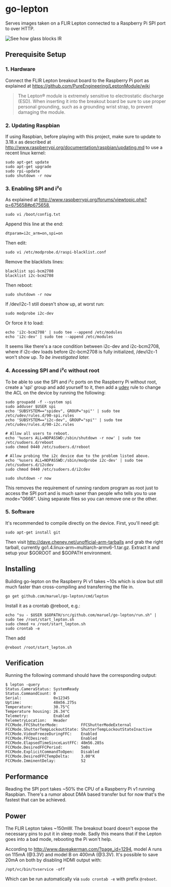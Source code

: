 go-lepton
=========

Serves images taken on a FLIR Lepton connected to a Raspberry Pi SPI port to
over HTTP.

![See how glass blocks IR](https://raw.github.com/maruel/go-lepton/master/cmd/lepton/static/photo_ir.png)


Prerequisite Setup
------------------

### 1. Hardware

Connect the FLIR Lepton breakout board to the Raspberry Pi port as explained at
https://github.com/PureEngineering/LeptonModule/wiki

> The Lepton® module is extremely sensitive to electrostatic discharge (ESD).
> When inserting it into the breakout board be sure to use proper personal
> grounding, such as a grounding wrist strap, to prevent damaging the module.


### 2. Updating Raspbian

If using Raspbian, before playing with this project, make sure to update to
3.18.x as described at
http://www.raspberrypi.org/documentation/raspbian/updating.md to use a recent
linux kernel:

    sudo apt-get update
    sudo apt-get upgrade
    sudo rpi-update
    sudo shutdown -r now


### 3. Enabling SPI and i²c

As explained at http://www.raspberrypi.org/forums/viewtopic.php?p=675658#p675658,

    sudo vi /boot/config.txt

Append this line at the end:

    dtparam=i2c_arm=on,spi=on

Then edit:

    sudo vi /etc/modprobe.d/raspi-blacklist.conf

Remove the blacklists lines:

    blacklist spi-bcm2708
    blacklist i2c-bcm2708

Then reboot:

    sudo shutdown -r now

If /dev/i2c-1 still doesn't show up, at worst run:

    sudo modprobe i2c-dev

Or force it to load:

    echo 'i2c-bcm2708' | sudo tee --append /etc/modules
    echo 'i2c-dev' | sudo tee --append /etc/modules

It seems like there's a race condition between i2c-dev and i2c-bcm2708, where if
i2c-dev loads before i2c-bcm2708 is fully initialized, /dev/i2c-1 won't show up.
_To be investigated later._


### 4. Accessing SPI and i²c without root

To be able to use the SPI and i²c ports on the Raspberry Pi without root, create
a 'spi' group and add yourself to it, then add a
[udev](http://reactivated.net/writing_udev_rules.html) rule to change the ACL on
the device by running the following:

    sudo groupadd -f --system spi
    sudo adduser $USER spi
    echo 'SUBSYSTEM=="spidev", GROUP="spi"' | sudo tee /etc/udev/rules.d/90-spi.rules
    echo 'SUBSYSTEM=="i2c-dev", GROUP="spi"' | sudo tee /etc/udev/rules.d/90-i2c.rules

    # Allow all users to reboot.
    echo '%users ALL=NOPASSWD:/sbin/shutdown -r now' | sudo tee /etc/sudoers.d/reboot
    sudo chmod 0440 /etc/sudoers.d/reboot

    # Allow probing the i2c device due to the problem listed above.
    echo '%users ALL=NOPASSWD:/sbin/modprobe i2c-dev' | sudo tee /etc/sudoers.d/i2cdev
    sudo chmod 0440 /etc/sudoers.d/i2cdev

    sudo shutdown -r now

This removes the requirement of running random program as root just to access
the SPI port and is much saner than people who tells you to use mode="0666".
Using separate files so you can remove one or the other.


### 5. Software

It's recommended to compile directly on the device. First, you'll need git:

    sudo apt-get install git

Then visit http://dave.cheney.net/unofficial-arm-tarballs and grab the right
tarball, currently go1.4.linux-arm~multiarch-armv6-1.tar.gz. Extract it and
setup your $GOROOT and $GOPATH environment.


Installing
----------

Building go-lepton on the Raspberry Pi v1 takes ~10s which is slow but still
much faster than cross-compiling and transferring the file in.

    go get github.com/maruel/go-lepton/cmd/lepton

Install it as a crontab @reboot, e.g.:

    echo "su - $USER $GOPATH/src/github.com/maruel/go-lepton/run.sh" | sudo tee /root/start_lepton.sh
    sudo chmod +x /root/start_lepton.sh
    sudo crontab -e

Then add

    @reboot /root/start_lepton.sh


Verification
------------

Running the following command should have the corresponding output:

    $ lepton -query
    Status.CameraStatus: SystemReady
    Status.CommandCount: 0
    Serial:              0x12345
    Uptime:              48m56.275s
    Temperature:         30.75°C
    Temperature housing: 26.34°C
    Telemetry:           Enabled
    TelemetryLocation:   Header
    FCCMode.FFCShutterMode:          FFCShutterModeExternal
    FCCMode.ShutterTempLockoutState: ShutterTempLockoutStateInactive
    FCCMode.VideoFreezeDuringFFC:    Enabled
    FCCMode.FFCDesired:              Enabled
    FCCMode.ElapsedTimeSinceLastFFC: 48m56.285s
    FCCMode.DesiredFFCPeriod:        5m0s
    FCCMode.ExplicitCommandToOpen:   Disabled
    FCCMode.DesiredFFCTempDelta:     3.00°K
    FCCMode.ImminentDelay:           52


Performance
-----------

Reading the SPI port takes ~50% the CPU of a Raspberry Pi v1 running
Raspbian. There's a rumor about DMA based transfer but for now that's the
fastest that can be achieved.


Power
-----

The FLIR Lepton takes ~150mW. The breakout board doesn't expose the necessary
pins to put it in sleep mode. Sadly this means that if the Lepton goes into a
bad mode, rebooting the Pi won't help.

According to http://www.daveakerman.com/?page_id=1294, model A runs on 115mA
(@3.3V) and model B on 400mA (@3.3V). It's possible to save 20mA on both by
disabling HDMI output with:

    /opt/vc/bin/tvservice -off

Which can be run automatically via `sudo crontab -e` with prefix `@reboot`.
